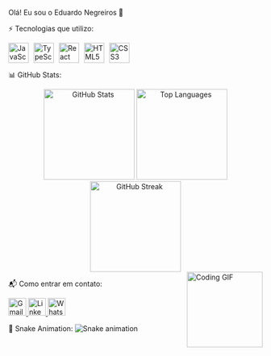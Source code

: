 Olá! Eu sou o Eduardo Negreiros 👋

⚡ Tecnologias que utilizo:
<div style="display: flex; gap: 10px;"> <img src="https://cdn.jsdelivr.net/gh/devicons/devicon/icons/javascript/javascript-original.svg" height="40" alt="JavaScript logo" /> <img src="https://cdn.jsdelivr.net/gh/devicons/devicon/icons/typescript/typescript-original.svg" height="40" alt="TypeScript logo" /> <img src="https://cdn.jsdelivr.net/gh/devicons/devicon/icons/react/react-original.svg" height="40" alt="React logo" /> <img src="https://cdn.jsdelivr.net/gh/devicons/devicon/icons/html5/html5-original.svg" height="40" alt="HTML5 logo" /> <img src="https://cdn.jsdelivr.net/gh/devicons/devicon/icons/css3/css3-original.svg" height="40" alt="CSS3 logo" /> </div>

📊 GitHub Stats:
<div align="center"> <img src="https://github-readme-stats.vercel.app/api?username=EduardoSilvaNegreiros&show_icons=true&include_all_commits=true&count_private=true&theme=dracula&hide_border=false" height="180" alt="GitHub Stats" /> <img src="https://github-readme-stats.vercel.app/api/top-langs?username=EduardoSilvaNegreiros&layout=compact&theme=dracula&hide_border=false" height="180" alt="Top Languages" /> <img src="https://streak-stats.demolab.com?user=EduardoSilvaNegreiros&theme=dracula&hide_border=false&border_radius=5" height="180" alt="GitHub Streak" /> </div>
<img align="right" height="150" src="https://i.giphy.com/media/v1.Y2lkPTc5MGI3NjExNHYxNTBncnFxeHA4MGY3Z3E0ZXlpZTM0aDRyNWN5ZTB5a3Y4YXM1eiZlcD12MV9pbnRlcm5hbF9naWZfYnlfaWQmY3Q9Zw/RbDKaczqWovIugyJmW/giphy.gif" alt="Coding GIF" />

📬 Como entrar em contato:
<div align="left"> <a href="mailto:edunegreiross@gmail.com"> <img src="https://img.shields.io/badge/Gmail-D14836?style=for-the-badge&logo=gmail&logoColor=white" height="35" alt="Gmail" /> </a> <a href="https://www.linkedin.com/in/eduardonegreiross/"> <img src="https://img.shields.io/badge/LinkedIn-0077B5?style=for-the-badge&logo=linkedin&logoColor=white" height="35" alt="LinkedIn" /> </a> <a href="https://wa.me/seunumero"> <img src="https://img.shields.io/badge/WhatsApp-25D366?style=for-the-badge&logo=whatsapp&logoColor=white" height="35" alt="WhatsApp" /> </a> </div>

🐍 Snake Animation:
<img src="https://raw.githubusercontent.com/EduardoSilvaNegreiros/EduardoSilvaNegreiros/output/snake.svg" alt="Snake animation" />
